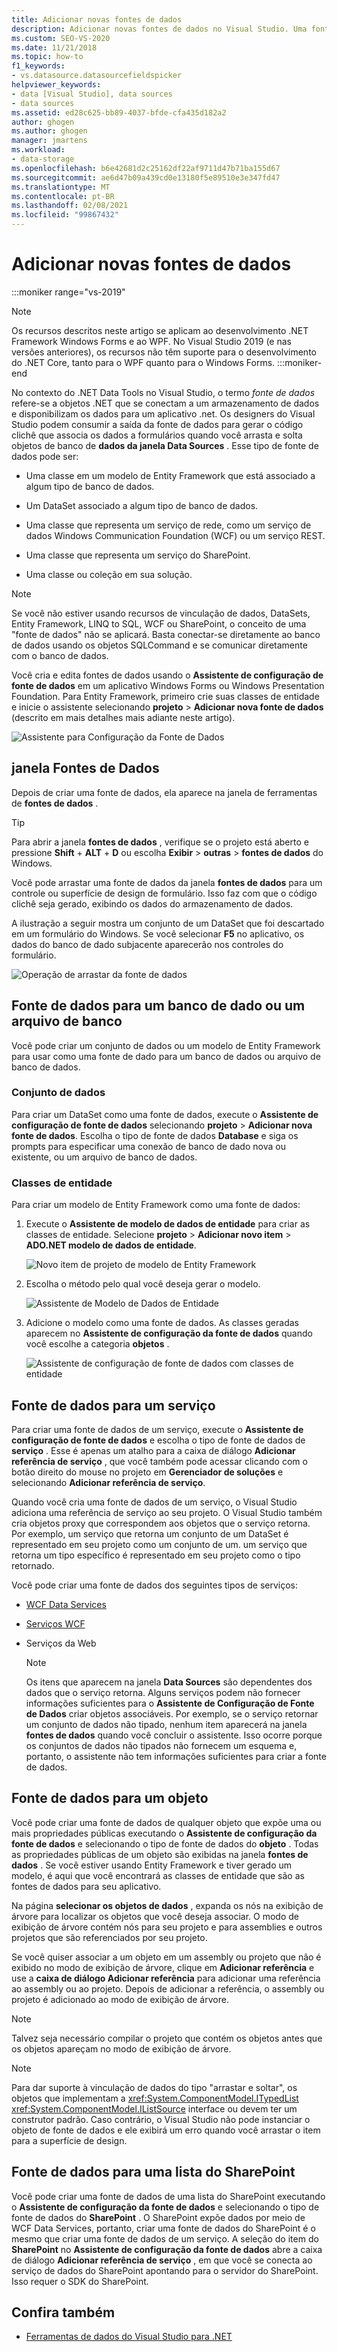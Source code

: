 ```yaml
---
title: Adicionar novas fontes de dados
description: Adicionar novas fontes de dados no Visual Studio. Uma fonte de dados é um objeto .NET que se conecta a um armazenamento de dados e disponibiliza os dados para um aplicativo .NET.
ms.custom: SEO-VS-2020
ms.date: 11/21/2018
ms.topic: how-to
f1_keywords:
- vs.datasource.datasourcefieldspicker
helpviewer_keywords:
- data [Visual Studio], data sources
- data sources
ms.assetid: ed28c625-bb89-4037-bfde-cfa435d182a2
author: ghogen
ms.author: ghogen
manager: jmartens
ms.workload:
- data-storage
ms.openlocfilehash: b6e42681d2c25162df22af9711d47b71ba155d67
ms.sourcegitcommit: ae6d47b09a439cd0e13180f5e89510e3e347fd47
ms.translationtype: MT
ms.contentlocale: pt-BR
ms.lasthandoff: 02/08/2021
ms.locfileid: "99867432"
---
```

# <a name="add-new-data-sources"></a>Adicionar novas fontes de dados

:::moniker range="vs-2019"
> [!NOTE]
> Os recursos descritos neste artigo se aplicam ao desenvolvimento .NET Framework Windows Forms e ao WPF. No Visual Studio 2019 (e nas versões anteriores), os recursos não têm suporte para o desenvolvimento do .NET Core, tanto para o WPF quanto para o Windows Forms.
:::moniker-end

No contexto do .NET Data Tools no Visual Studio, o termo *fonte de dados* refere-se a objetos .NET que se conectam a um armazenamento de dados e disponibilizam os dados para um aplicativo .net. Os designers do Visual Studio podem consumir a saída da fonte de dados para gerar o código clichê que associa os dados a formulários quando você arrasta e solta objetos de banco de **dados da janela Data Sources** . Esse tipo de fonte de dados pode ser:

- Uma classe em um modelo de Entity Framework que está associado a algum tipo de banco de dados.

- Um DataSet associado a algum tipo de banco de dados.

- Uma classe que representa um serviço de rede, como um serviço de dados Windows Communication Foundation (WCF) ou um serviço REST.

- Uma classe que representa um serviço do SharePoint.

- Uma classe ou coleção em sua solução.

> [!NOTE]
> Se você não estiver usando recursos de vinculação de dados, DataSets, Entity Framework, LINQ to SQL, WCF ou SharePoint, o conceito de uma "fonte de dados" não se aplicará. Basta conectar-se diretamente ao banco de dados usando os objetos SQLCommand e se comunicar diretamente com o banco de dados.

Você cria e edita fontes de dados usando o **Assistente de configuração de fonte de dados** em um aplicativo Windows Forms ou Windows Presentation Foundation. Para Entity Framework, primeiro crie suas classes de entidade e inicie o assistente selecionando **projeto**  >  **Adicionar nova fonte de dados** (descrito em mais detalhes mais adiante neste artigo).

![Assistente para Configuração da Fonte de Dados](../data-tools/media/data-source-configuration-wizard.png)

## <a name="data-sources-window"></a>janela Fontes de Dados

Depois de criar uma fonte de dados, ela aparece na janela de ferramentas de **fontes de dados** .

> [!TIP]
> Para abrir a janela **fontes de dados** , verifique se o projeto está aberto e pressione **Shift** + **ALT** + **D** ou escolha **Exibir**  >  **outras**  >  **fontes de dados** do Windows.

Você pode arrastar uma fonte de dados da janela **fontes de dados** para um controle ou superfície de design de formulário. Isso faz com que o código clichê seja gerado, exibindo os dados do armazenamento de dados.

A ilustração a seguir mostra um conjunto de um DataSet que foi descartado em um formulário do Windows. Se você selecionar **F5** no aplicativo, os dados do banco de dado subjacente aparecerão nos controles do formulário.

![Operação de arrastar da fonte de dados](../data-tools/media/raddata-data-source-drag-operation.png)

## <a name="data-source-for-a-database-or-a-database-file"></a>Fonte de dados para um banco de dado ou um arquivo de banco

Você pode criar um conjunto de dados ou um modelo de Entity Framework para usar como uma fonte de dado para um banco de dados ou arquivo de banco de dados.

### <a name="dataset"></a>Conjunto de dados

Para criar um DataSet como uma fonte de dados, execute o **Assistente de configuração de fonte de dados** selecionando **projeto**  >  **Adicionar nova fonte de dados**. Escolha o tipo de fonte de dados **Database** e siga os prompts para especificar uma conexão de banco de dado nova ou existente, ou um arquivo de banco de dados.

### <a name="entity-classes"></a>Classes de entidade

Para criar um modelo de Entity Framework como uma fonte de dados:

1. Execute o **Assistente de modelo de dados de entidade** para criar as classes de entidade. Selecione **projeto**  >  **Adicionar novo item**  >  **ADO.NET modelo de dados de entidade**.

   ![Novo item de projeto de modelo de Entity Framework](../data-tools/media/raddata-new-entity-framework-model-project-item.png)

1. Escolha o método pelo qual você deseja gerar o modelo.

   ![Assistente de Modelo de Dados de Entidade](../data-tools/media/raddata-entity-data-model-wizard.png)

1. Adicione o modelo como uma fonte de dados. As classes geradas aparecem no **Assistente de configuração da fonte de dados** quando você escolhe a categoria **objetos** .

   ![Assistente de configuração de fonte de dados com classes de entidade](../data-tools/media/raddata-data-source-configuration-wizard-with-entity-classes.png)

## <a name="data-source-for-a-service"></a>Fonte de dados para um serviço

Para criar uma fonte de dados de um serviço, execute o **Assistente de configuração de fonte de dados** e escolha o tipo de fonte de dados de **serviço** . Esse é apenas um atalho para a caixa de diálogo **Adicionar referência de serviço** , que você também pode acessar clicando com o botão direito do mouse no projeto em **Gerenciador de soluções** e selecionando **Adicionar referência de serviço**.

Quando você cria uma fonte de dados de um serviço, o Visual Studio adiciona uma referência de serviço ao seu projeto. O Visual Studio também cria objetos proxy que correspondem aos objetos que o serviço retorna. Por exemplo, um serviço que retorna um conjunto de um DataSet é representado em seu projeto como um conjunto de um. um serviço que retorna um tipo específico é representado em seu projeto como o tipo retornado.

Você pode criar uma fonte de dados dos seguintes tipos de serviços:

- [WCF Data Services](/dotnet/framework/data/wcf/wcf-data-services-overview)

- [Serviços WCF](../data-tools/windows-communication-foundation-services-and-wcf-data-services-in-visual-studio.md)

- Serviços da Web

    > [!NOTE]
    > Os itens que aparecem na janela **Data Sources** são dependentes dos dados que o serviço retorna. Alguns serviços podem não fornecer informações suficientes para o **Assistente de Configuração de Fonte de Dados** criar objetos associáveis. Por exemplo, se o serviço retornar um conjunto de dados não tipado, nenhum item aparecerá na janela **fontes de dados** quando você concluir o assistente. Isso ocorre porque os conjuntos de dados não tipados não fornecem um esquema e, portanto, o assistente não tem informações suficientes para criar a fonte de dados.

## <a name="data-source-for-an-object"></a>Fonte de dados para um objeto

Você pode criar uma fonte de dados de qualquer objeto que expõe uma ou mais propriedades públicas executando o **Assistente de configuração da fonte de dados** e selecionando o tipo de fonte de dados do **objeto** . Todas as propriedades públicas de um objeto são exibidas na janela **fontes de dados** . Se você estiver usando Entity Framework e tiver gerado um modelo, é aqui que você encontrará as classes de entidade que são as fontes de dados para seu aplicativo.

Na página **selecionar os objetos de dados** , expanda os nós na exibição de árvore para localizar os objetos que você deseja associar. O modo de exibição de árvore contém nós para seu projeto e para assemblies e outros projetos que são referenciados por seu projeto.

Se você quiser associar a um objeto em um assembly ou projeto que não é exibido no modo de exibição de árvore, clique em **Adicionar referência** e use a **caixa de diálogo Adicionar referência** para adicionar uma referência ao assembly ou ao projeto. Depois de adicionar a referência, o assembly ou projeto é adicionado ao modo de exibição de árvore.

> [!NOTE]
> Talvez seja necessário compilar o projeto que contém os objetos antes que os objetos apareçam no modo de exibição de árvore.

> [!NOTE]
> Para dar suporte à vinculação de dados do tipo "arrastar e soltar", os objetos que implementam a <xref:System.ComponentModel.ITypedList> <xref:System.ComponentModel.IListSource> interface ou devem ter um construtor padrão. Caso contrário, o Visual Studio não pode instanciar o objeto de fonte de dados e ele exibirá um erro quando você arrastar o item para a superfície de design.

## <a name="data-source-for-a-sharepoint-list"></a>Fonte de dados para uma lista do SharePoint

Você pode criar uma fonte de dados de uma lista do SharePoint executando o **Assistente de configuração da fonte de dados** e selecionando o tipo de fonte de dados do **SharePoint** . O SharePoint expõe dados por meio de WCF Data Services, portanto, criar uma fonte de dados do SharePoint é o mesmo que criar uma fonte de dados de um serviço. A seleção do item do **SharePoint** no **Assistente de configuração da fonte de dados** abre a caixa de diálogo **Adicionar referência de serviço** , em que você se conecta ao serviço de dados do SharePoint apontando para o servidor do SharePoint. Isso requer o SDK do SharePoint.

## <a name="see-also"></a>Confira também

- [Ferramentas de dados do Visual Studio para .NET](../data-tools/visual-studio-data-tools-for-dotnet.md)
